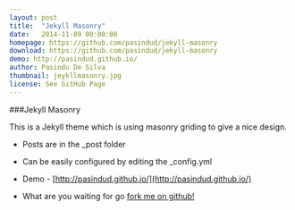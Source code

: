 ```yaml
---
layout: post
title:  "Jekyll Masonry"
date:   2014-11-09 00:00:00
homepage: https://github.com/pasindud/jekyll-masonry
download: https://github.com/pasindud/jekyll-masonry
demo: http://pasindud.github.io/
author: Pasindu De Silva
thumbnail: jeykllmasonry.jpg
license: See GitHub Page
---
```


###Jekyll Masonry

This is a Jekyll theme which is using masonry griding to give a nice design.

*	Posts are in the _post folder 

*	Can be easily configured by editing the _config.yml 

*	Demo -  [http://pasindud.github.io/](http://pasindud.github.io/)

*	What are you waiting for go [fork me on github!](https://github.com/pasindud/jekyll-masonry)

